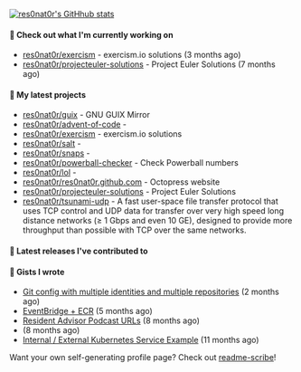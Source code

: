 [![res0nat0r's GitHhub stats](https://github-readme-stats.vercel.app/api?username=res0nat0r&count_private=true&show_icons=true)](https://github.com/anuraghazra/github-readme-stats)

#### 👷 Check out what I'm currently working on

- [res0nat0r/exercism](https://github.com/res0nat0r/exercism) - exercism.io solutions (3 months ago)
- [res0nat0r/projecteuler-solutions](https://github.com/res0nat0r/projecteuler-solutions) - Project Euler Solutions (7 months ago)

#### 🌱 My latest projects

- [res0nat0r/guix](https://github.com/res0nat0r/guix) - GNU GUIX Mirror
- [res0nat0r/advent-of-code](https://github.com/res0nat0r/advent-of-code) - 
- [res0nat0r/exercism](https://github.com/res0nat0r/exercism) - exercism.io solutions
- [res0nat0r/salt](https://github.com/res0nat0r/salt) - 
- [res0nat0r/snaps](https://github.com/res0nat0r/snaps) - 
- [res0nat0r/powerball-checker](https://github.com/res0nat0r/powerball-checker) - Check Powerball numbers
- [res0nat0r/lol](https://github.com/res0nat0r/lol) - 
- [res0nat0r/res0nat0r.github.com](https://github.com/res0nat0r/res0nat0r.github.com) - Octopress website
- [res0nat0r/projecteuler-solutions](https://github.com/res0nat0r/projecteuler-solutions) - Project Euler Solutions
- [res0nat0r/tsunami-udp](https://github.com/res0nat0r/tsunami-udp) -  A fast user-space file transfer protocol that uses TCP control and UDP data for transfer over very high speed long distance networks (≥ 1 Gbps and even 10 GE), designed to provide more throughput than possible with TCP over the same networks.

#### 🔭 Latest releases I've contributed to


#### 📓 Gists I wrote

- [Git config with multiple identities and multiple repositories](https://gist.github.com/576d223206ef057cde52ef180f73cedd) (2 months ago)
- [EventBridge &#43; ECR](https://gist.github.com/2199102ab9a297d84bc1976d505c689b) (5 months ago)
- [Resident Advisor Podcast URLs](https://gist.github.com/0fea0f18791d86d997505eac6f634267) (8 months ago)
- [](https://gist.github.com/4e0213769c92dda9b5b3a61e45fb6edb) (8 months ago)
- [Internal / External Kubernetes Service Example](https://gist.github.com/fb675bb79fe8f769f7c3762254dac270) (11 months ago)

Want your own self-generating profile page? Check out [readme-scribe](https://github.com/muesli/readme-scribe)!
